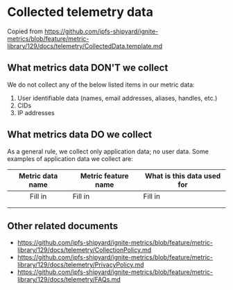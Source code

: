 # Collected telemetry data

Copied from https://github.com/ipfs-shipyard/ignite-metrics/blob/feature/metric-library/129/docs/telemetry/CollectedData.template.md

<!--
This is the default for projects using the ignite-metrics library. Each project's own `./docs/telemetry/CollectedData.md` file should contain very specific information under each of the following sections:

* 'What metrics data DO we collect'

-->
## What metrics data DON'T we collect

We do not collect any of the below listed items in our metric data:

1. User identifiable data (names, email addresses, aliases, handles, etc.)
2. CIDs
3. IP addresses

## What metrics data DO we collect

As a general rule, we collect only application data; no user data. Some examples of application data we collect are:

| Metric data name | Metric feature name | What is this data used for |
|:----------------:|---------------------|----------------------------|
| Fill in          | Fill in             | Fill in                    |
|                  |                     |                            |
|                  |                     |                            |


## Other related documents

* https://github.com/ipfs-shipyard/ignite-metrics/blob/feature/metric-library/129/docs/telemetry/CollectionPolicy.md
* https://github.com/ipfs-shipyard/ignite-metrics/blob/feature/metric-library/129/docs/telemetry/PrivacyPolicy.md
* https://github.com/ipfs-shipyard/ignite-metrics/blob/feature/metric-library/129/docs/telemetry/FAQs.md
